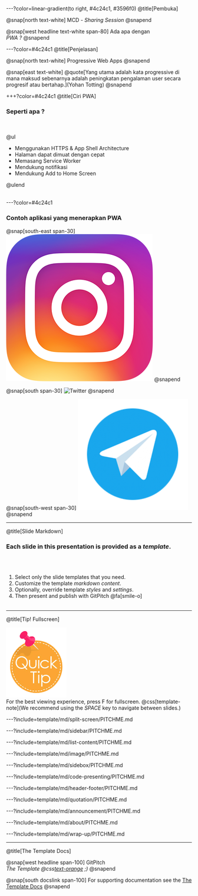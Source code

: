 ---?color=linear-gradient(to right, #4c24c1, #3596f0)
@title[Pembuka]

@snap[north text-white]
MCD - *Sharing Session*
@snapend

@snap[west headline text-white span-80]
Ada apa dengan<br>*PWA ?*
@snapend

---?color=#4c24c1
@title[Penjelasan]

@snap[north text-white]
Progressive Web Apps
@snapend

@snap[east text-white]
@quote[Yang utama adalah kata progressive di mana maksud sebenarnya adalah peningkatan pengalaman user secara progresif atau bertahap.](Yohan Totting)
@snapend

+++?color=#4c24c1
@title[Ciri PWA]

### Seperti apa ?

<br><br>
@ul[](false)
- Menggunakan HTTPS & App Shell Architecture
- Halaman dapat dimuat dengan cepat
- Memasang Service Worker
- Mendukung notifikasi
- Mendukung Add to Home Screen

@ulend
<br><br>

---?color=#4c24c1
### Contoh aplikasi yang menerapkan PWA

@snap[south-east span-30]
![IG](template/img/iconIG.png)
@snapend

@snap[south span-30]
![Twitter](template/img/iconTwitter.png)
@snapend

@snap[south-west span-30]
![Telegram](template/img/iconTelegram.png)
@snapend

---

@title[Slide Markdown]

### Each slide in this presentation is provided as a *template*.

<br><br>

1. Select only the slide templates that you need.
1. Customize the template _markdown content_.
1. Optionally, override template _styles_ and _settings_.
1. Then present and publish with GitPitch @fa[smile-o]
<br><br>

---
@title[Tip! Fullscreen]

![TIP](template/img/tip.png)
<br>
For the best viewing experience, press F for fullscreen.
@css[template-note](We recommend using the *SPACE* key to navigate between slides.)

---?include=template/md/split-screen/PITCHME.md

---?include=template/md/sidebar/PITCHME.md

---?include=template/md/list-content/PITCHME.md

---?include=template/md/image/PITCHME.md

---?include=template/md/sidebox/PITCHME.md

---?include=template/md/code-presenting/PITCHME.md

---?include=template/md/header-footer/PITCHME.md

---?include=template/md/quotation/PITCHME.md

---?include=template/md/announcement/PITCHME.md

---?include=template/md/about/PITCHME.md

---?include=template/md/wrap-up/PITCHME.md

---
@title[The Template Docs]

@snap[west headline span-100]
GitPitch<br>*The Template @css[text-orange](End) ;)*
@snapend

@snap[south docslink span-100]
For supporting documentation see the [The Template Docs](https://gitpitch.com/docs/the-template)
@snapend
